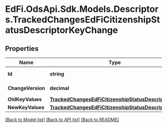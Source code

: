 # EdFi.OdsApi.Sdk.Models.Descriptors.TrackedChangesEdFiCitizenshipStatusDescriptorKeyChange

## Properties

Name | Type | Description | Notes
------------ | ------------- | ------------- | -------------
**Id** | **string** | Resource identifier | [optional] 
**ChangeVersion** | **decimal** | Change version | [optional] 
**OldKeyValues** | [**TrackedChangesEdFiCitizenshipStatusDescriptorKey**](TrackedChangesEdFiCitizenshipStatusDescriptorKey.md) |  | [optional] 
**NewKeyValues** | [**TrackedChangesEdFiCitizenshipStatusDescriptorKey**](TrackedChangesEdFiCitizenshipStatusDescriptorKey.md) |  | [optional] 

[[Back to Model list]](../README.md#documentation-for-models) [[Back to API list]](../README.md#documentation-for-api-endpoints) [[Back to README]](../README.md)

